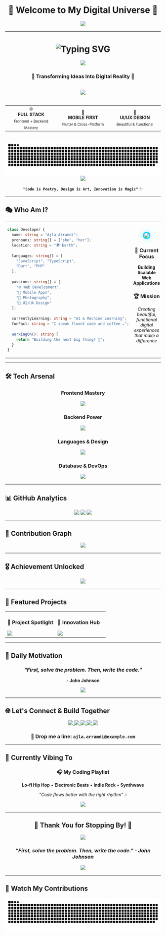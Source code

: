 <div align="center">

# 🌟 Welcome to My Digital Universe 🌟

<img src="https://capsule-render.vercel.app/api?type=waving&color=gradient&customColorList=6,11,20&height=180&section=header&text=Ajla%20Arramdi&fontSize=42&fontColor=fff&animation=twinkling&fontAlignY=32"/>

</div>

---

<div align="center">

<h1>
<img src="https://readme-typing-svg.herokuapp.com?font=Orbitron&size=40&pause=1000&color=00D9FF&center=true&vCenter=true&width=600&lines=AJLA+ARRAMDI;DIGITAL+ARCHITECT;INNOVATION+CREATOR" alt="Typing SVG" />
</h1>

<img src="https://capsule-render.vercel.app/api?type=rect&color=gradient&customColorList=6,11,20&height=2&section=header"/>

### 🚀 **Transforming Ideas Into Digital Reality** 🚀

<br>

<div align="center">
  <img src="https://github.com/SP-XD/SP-XD/blob/main/images/dev-working_rounded.gif?raw=true" width="350" />
</div>

<br>

<table align="center" style="border: none;">
<tr>
<td align="center" width="33%" style="border: none;">
🌐<br>
<strong>FULL STACK</strong><br>
<sub>Frontend + Backend Mastery</sub>
</td>
<td align="center" width="33%" style="border: none;">
📱<br>
<strong>MOBILE FIRST</strong><br>
<sub>Flutter & Cross-Platform</sub>
</td>
<td align="center" width="33%" style="border: none;">
🎨<br>
<strong>UI/UX DESIGN</strong><br>
<sub>Beautiful & Functional</sub>
</td>
</tr>
</table>

<br>

<div align="center">
<img src="https://raw.githubusercontent.com/platane/snk/output/github-contribution-grid-snake-dark.svg" alt="Snake animation" width="800" />
</div>

<img src="https://capsule-render.vercel.app/api?type=rect&color=gradient&customColorList=6,11,20&height=2&section=footer"/>

<br>

**`"Code is Poetry, Design is Art, Innovation is Magic"`** ✨

</div>

---

## 🎭 **Who Am I?**

<table>
<tr>
<td width="50%">

```typescript
class Developer {
  name: string = "Ajla Arramdi";
  pronouns: string[] = ["she", "her"];
  location: string = "🌍 Earth";
  
  languages: string[] = [
    "JavaScript", "TypeScript", 
    "Dart", "PHP"
  ];
  
  passions: string[] = [
    "🌐 Web Development",
    "📱 Mobile Apps", 
    "📸 Photography",
    "🎨 UI/UX Design"
  ];
  
  currentlyLearning: string = "AI & Machine Learning";
  funFact: string = "I speak fluent code and coffee ☕";
  
  workingOn(): string {
    return "Building the next big thing! 🚀";
  }
}
```

</td>
<td width="50%">

<div align="center">
<img src="https://github.com/ajla-arramdi.png" width="200" style="border-radius: 50%; border: 4px solid #00D9FF; box-shadow: 0 0 20px #00D9FF50;"/>

### 🎯 **Current Focus**
**Building Scalable Web Applications**

### 🏆 **Mission**
*Creating beautiful, functional digital experiences that make a difference*

</div>

</td>
</tr>
</table>

---

## 🛠️ **Tech Arsenal**

<div align="center">

### **Frontend Mastery**
<img src="https://skillicons.dev/icons?i=react,nextjs,flutter,html,css,tailwind,bootstrap&theme=dark" />

### **Backend Power**
<img src="https://skillicons.dev/icons?i=nodejs,express,nestjs,laravel,php&theme=dark" />

### **Languages & Design**
<img src="https://skillicons.dev/icons?i=js,ts,dart,php,figma&theme=dark" />

### **Database & DevOps**
<img src="https://skillicons.dev/icons?i=mysql,postgresql,git,docker,vscode,postman&theme=dark" />

</div>

---

## 📊 **GitHub Analytics**

<div align="center">

<img width="49%" src="https://github-readme-stats-sigma-five.vercel.app/api?username=ajla-arramdi&show_icons=true&theme=algolia&hide_border=true&background=0D1117&stroke=0D1117&ring=00D9FF&currStreakLabel=00D9FF"/>
<img width="49%" src="https://streak-stats.demolab.com?user=ajla-arramdi&theme=algolia&hide_border=true&background=0D1117&stroke=0D1117&ring=00D9FF&currStreakLabel=00D9FF"/>

<img width="50%" src="https://github-readme-stats-sigma-five.vercel.app/api/top-langs/?username=ajla-arramdi&layout=donut&theme=algolia&hide_border=true&background=0D1117"/>

</div>

---

## 🌈 **Contribution Graph**

<div align="center">
<img src="https://github-readme-activity-graph.vercel.app/graph?username=ajla-arramdi&custom_title=✨%20Ajla's%20Contribution%20Journey%20✨&bg_color=0D1117&color=00D9FF&line=00D9FF&point=FFFFFF&area=true&hide_border=true&area_color=00D9FF20" width="100%"/>
</div>

---

## 🎖️ **Achievement Unlocked**

<div align="center">
<img src="https://github-profile-trophy.vercel.app/?username=ajla-arramdi&theme=algolia&no-frame=true&column=7&margin-w=10&margin-h=10&no-bg=true"/>
</div>

---

## 🚀 **Featured Projects**

<div align="center">

<table>
<tr>
<td width="50%">

### 🌟 **Project Spotlight**
<a href="#">
<img src="https://github-readme-stats-sigma-five.vercel.app/api/pin/?username=ajla-arramdi&repo=awesome-project&theme=algolia&hide_border=true&show_owner=true"/>
</a>

</td>
<td width="50%">

### 💎 **Innovation Hub**
<a href="#">
<img src="https://github-readme-stats-sigma-five.vercel.app/api/pin/?username=ajla-arramdi&repo=cool-app&theme=algolia&hide_border=true&show_owner=true"/>
</a>

</td>
</tr>
</table>

</div>

---

## 💬 **Daily Motivation**

<div align="center">

### *"First, solve the problem. Then, write the code."*
**- John Johnson**

<img src="https://user-images.githubusercontent.com/74038190/212284158-e840e285-664b-44d7-b79b-e264b5e54825.gif" width="400">

</div>

---

## 🌐 **Let's Connect & Build Together**

<div align="center">

<a href="https://www.linkedin.com/in/ajla-arramdi">
<img src="https://img.shields.io/badge/LinkedIn-0A66C2?style=for-the-badge&logo=linkedin&logoColor=white&labelColor=0A66C2"/>
</a>
<a href="https://twitter.com/ajla_arramdi">
<img src="https://img.shields.io/badge/Twitter-1DA1F2?style=for-the-badge&logo=twitter&logoColor=white&labelColor=1DA1F2"/>
</a>
<a href="https://instagram.com/ajla_arramdi">
<img src="https://img.shields.io/badge/Instagram-E4405F?style=for-the-badge&logo=instagram&logoColor=white&labelColor=E4405F"/>
</a>
<a href="mailto:ajla.arramdi@example.com">
<img src="https://img.shields.io/badge/Email-EA4335?style=for-the-badge&logo=gmail&logoColor=white&labelColor=EA4335"/>
</a>
<a href="https://ajla-portfolio.dev">
<img src="https://img.shields.io/badge/Portfolio-FF5722?style=for-the-badge&logo=About.me&logoColor=white&labelColor=FF5722"/>
</a>

### 📧 **Drop me a line:** `ajla.arramdi@example.com`

</div>

---

## 🎵 **Currently Vibing To**

<div align="center">

### 🎧 **My Coding Playlist**
**Lo-fi Hip Hop** • **Electronic Beats** • **Indie Rock** • **Synthwave**

*"Code flows better with the right rhythm"* 🎶

<img src="https://user-images.githubusercontent.com/74038190/212284087-bbe7e430-757e-4901-90bf-4cd2ce3e1852.gif" width="400">

</div>

---

<div align="center">

## 🌟 **Thank You for Stopping By!** 🌟

<img src="https://komarev.com/ghpvc/?username=ajla-arramdi&color=00D9FF&style=for-the-badge&label=Profile+Views"/>

### *"First, solve the problem. Then, write the code." - John Johnson*

<img src="https://capsule-render.vercel.app/api?type=waving&color=gradient&customColorList=6,11,20&height=100&section=footer&animation=twinkling"/>

</div>

---

## 🐍 **Watch My Contributions**

<div align="center">
<img src="https://raw.githubusercontent.com/platane/snk/output/github-contribution-grid-snake-dark.svg" alt="Snake animation" />
</div>
